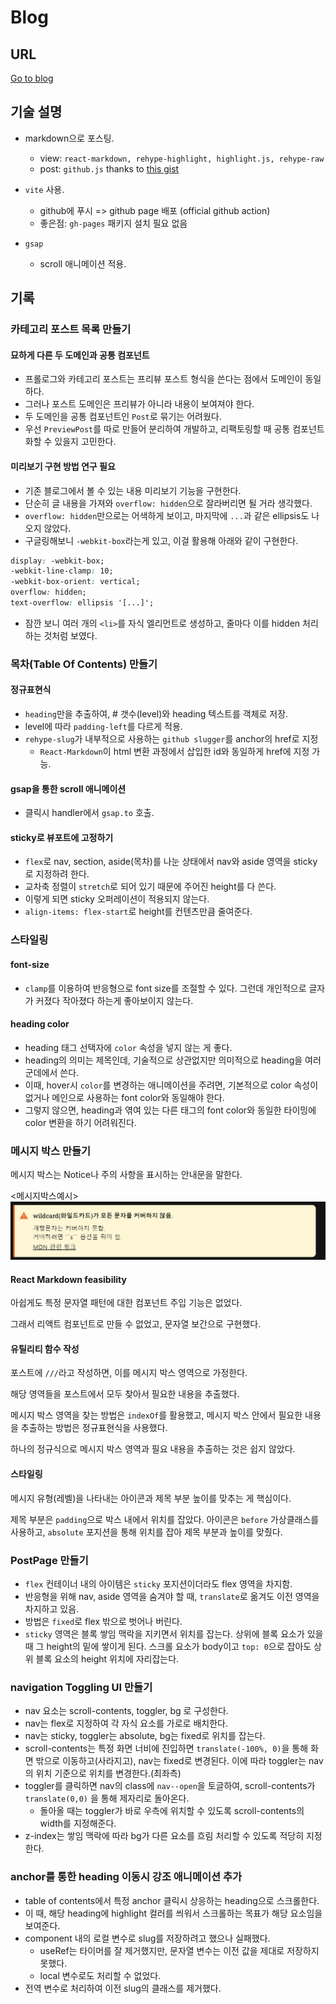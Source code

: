 # Blog

## URL

[Go to blog](https://codeleeks.github.io/blog/)

## 기술 설명

- markdown으로 포스팅.
  - view: `react-markdown, rehype-highlight, highlight.js, rehype-raw`
  - post: `github.js` thanks to [this gist](https://gist.github.com/maskaravivek/a477c2c98651bdfbda5b99a81b261c37#file-twt-1b5e2427-e5fc-49c4-a29e-a305fce63aab-js)
- `vite` 사용.

  - github에 푸시 => github page 배포 (official github action)
  - 좋은점: `gh-pages` 패키지 설치 필요 없음

- `gsap`
  - scroll 애니메이션 적용.

## 기록

### 카테고리 포스트 목록 만들기

#### 묘하게 다른 두 도메인과 공통 컴포넌트

- 프롤로그와 카테고리 포스트는 프리뷰 포스트 형식을 쓴다는 점에서 도메인이 동일하다.
- 그러나 포스트 도메인은 프리뷰가 아니라 내용이 보여져야 한다.
- 두 도메인을 공통 컴포넌트인 `Post`로 묶기는 어려웠다.
- 우선 `PreviewPost`를 따로 만들어 분리하여 개발하고, 리팩토링할 때 공통 컴포넌트화할 수 있을지 고민한다.

#### 미리보기 구현 방법 연구 필요

- 기존 블로그에서 볼 수 있는 내용 미리보기 기능을 구현한다.
- 단순히 글 내용을 가져와 `overflow: hidden`으로 잘라버리면 될 거라 생각했다.
- `overflow: hidden`만으로는 어색하게 보이고, 마지막에 `...`과 같은 ellipsis도 나오지 않았다.
- 구글링해보니 `-webkit-box`라는게 있고, 이걸 활용해 아래와 같이 구현한다.

```css
display: -webkit-box;
-webkit-line-clamp: 10;
-webkit-box-orient: vertical;
overflow: hidden;
text-overflow: ellipsis '[...]';
```

- 잠깐 보니 여러 개의 `<li>`를 자식 엘리먼트로 생성하고, 줄마다 이를 hidden 처리하는 것처럼 보였다.

### 목차(Table Of Contents) 만들기

#### 정규표현식

- `heading`만을 추출하여, \# 갯수(level)와 heading 텍스트를 객체로 저장.
- level에 따라 `padding-left`를 다르게 적용.
- `rehype-slug`가 내부적으로 사용하는 `github slugger`를 anchor의 href로 지정
  - `React-Markdown`이 html 변환 과정에서 삽입한 id와 동일하게 href에 지정 가능.

#### gsap을 통한 scroll 애니메이션

- 클릭시 handler에서 `gsap.to` 호출.

#### sticky로 뷰포트에 고정하기

- `flex`로 nav, section, aside(목차)를 나눈 상태에서 nav와 aside 영역을 sticky로 지정하려 한다.
- 교차축 정렬이 `stretch`로 되어 있기 때문에 주어진 height를 다 쓴다.
- 이렇게 되면 sticky 오퍼레이션이 적용되지 않는다.
- `align-items: flex-start`로 height를 컨텐츠만큼 줄여준다.

### 스타일링

#### font-size

- `clamp`를 이용하여 반응형으로 font size를 조절할 수 있다. 그런데 개인적으로 글자가 커졌다 작아졌다 하는게 좋아보이지 않는다.

#### heading color

- heading 태그 선택자에 `color` 속성을 넣지 않는 게 좋다.
- heading의 의미는 제목인데, 기술적으로 상관없지만 의미적으로 heading을 여러 군데에서 쓴다.
- 이때, hover시 `color`를 변경하는 애니메이션을 주려면, 기본적으로 color 속성이 없거나 메인으로 사용하는 font color와 동일해야 한다.
- 그렇지 않으면, heading과 엮여 있는 다른 태그의 font color와 동일한 타이밍에 color 변환을 하기 어려워진다.

### 메시지 박스 만들기

메시지 박스는 Notice나 주의 사항을 표시하는 안내문을 말한다.

<메시지박스예시>![메시지 박스 예시](./src/assets/메시지박스.png)

#### React Markdown feasibility

아쉽게도 특정 문자열 패턴에 대한 컴포넌트 주입 기능은 없었다.

그래서 리액트 컴포넌트로 만들 수 없었고, 문자열 보간으로 구현했다.

#### 유틸리티 함수 작성

포스트에 `///`라고 작성하면, 이를 메시지 박스 영역으로 가정한다.

해당 영역들을 포스트에서 모두 찾아서 필요한 내용을 추출했다.

메시지 박스 영역을 찾는 방법은 `indexOf`를 활용했고, 메시지 박스 안에서 필요한 내용을 추출하는 방법은 정규표현식을 사용했다.

하나의 정규식으로 메시지 박스 영역과 필요 내용을 추출하는 것은 쉽지 않았다.

#### 스타일링

메시지 유형(레벨)을 나타내는 아이콘과 제목 부분 높이를 맞추는 게 핵심이다.

제목 부분은 `padding`으로 박스 내에서 위치를 잡았다. 아이콘은 `before` 가상클래스를 사용하고, `absolute` 포지션을 통해 위치를 잡아 제목 부분과 높이를 맞췄다.

### PostPage 만들기

- `flex` 컨테이너 내의 아이템은 `sticky` 포지션이더라도 flex 영역을 차지함.
- 반응형을 위해 nav, aside 영역을 숨겨야 할 때, `translate`로 옮겨도 이전 영역을 차지하고 있음.
- 방법은 `fixed`로 flex 밖으로 벗어나 버린다.
- `sticky` 영역은 블록 쌓임 맥락을 지키면서 위치를 잡는다. 상위에 블록 요소가 있을 때 그 height의 밑에 쌓이게 된다. 스크롤 요소가 body이고 `top: 0`으로 잡아도 상위 블록 요소의 height 위치에 자리잡는다.


### navigation Toggling UI 만들기
- nav 요소는 scroll-contents, toggler, bg 로 구성한다.
- nav는 flex로 지정하여 각 자식 요소를 가로로 배치한다.
- nav는 sticky, toggler는 absolute, bg는 fixed로 위치를 잡는다.
- scroll-contents는 특정 화면 너비에 진입하면 ```translate(-100%, 0)```을 통해 화면 밖으로 이동하고(사라지고), nav는 fixed로 변경된다. 이에 따라 toggler는 nav의 위치 기준으로 위치를 변경한다.(최좌측)
- toggler를 클릭하면 nav의 class에 ```nav--open```을 토글하여, scroll-contents가 ```translate(0,0)``` 을 통해 제자리로 돌아온다.
  - 돌아올 때는 toggler가 바로 우측에 위치할 수 있도록 scroll-contents의 width를 지정해준다.
- z-index는 쌓임 맥락에 따라 bg가 다른 요소를 흐림 처리할 수 있도록 적당히 지정한다.

### anchor를 통한 heading 이동시 강조 애니메이션 추가
- table of contents에서 특정 anchor 클릭시 상응하는 heading으로 스크롤한다.
- 이 때, 해당 heading에 highlight 컬러를 씌워서 스크롤하는 목표가 해당 요소임을 보여준다.
- component 내의 로컬 변수로 slug를 저장하려고 했으나 실패했다.
  - useRef는 타이머를 잘 제거했지만, 문자열 변수는 이전 값을 제대로 저장하지 못했다.
  - local 변수로도 처리할 수 없었다.
- 전역 변수로 처리하여 이전 slug의 클래스를 제거했다.